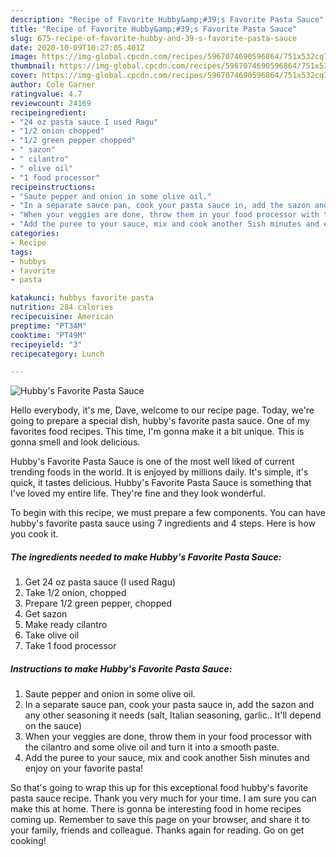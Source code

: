 ```yaml
---
description: "Recipe of Favorite Hubby&amp;#39;s Favorite Pasta Sauce"
title: "Recipe of Favorite Hubby&amp;#39;s Favorite Pasta Sauce"
slug: 675-recipe-of-favorite-hubby-and-39-s-favorite-pasta-sauce
date: 2020-10-09T10:27:05.401Z
image: https://img-global.cpcdn.com/recipes/5967074690596864/751x532cq70/hubbys-favorite-pasta-sauce-recipe-main-photo.jpg
thumbnail: https://img-global.cpcdn.com/recipes/5967074690596864/751x532cq70/hubbys-favorite-pasta-sauce-recipe-main-photo.jpg
cover: https://img-global.cpcdn.com/recipes/5967074690596864/751x532cq70/hubbys-favorite-pasta-sauce-recipe-main-photo.jpg
author: Cole Garner
ratingvalue: 4.7
reviewcount: 24169
recipeingredient:
- "24 oz pasta sauce I used Ragu"
- "1/2 onion chopped"
- "1/2 green pepper chopped"
- " sazon"
- " cilantro"
- " olive oil"
- "1 food processor"
recipeinstructions:
- "Saute pepper and onion in some olive oil."
- "In a separate sauce pan, cook your pasta sauce in, add the sazon and any other seasoning it needs (salt, Italian seasoning, garlic.. It&#39;ll depend on the sauce)"
- "When your veggies are done, throw them in your food processor with the cilantro and some olive oil and turn it into a smooth paste."
- "Add the puree to your sauce, mix and cook another 5ish minutes and enjoy on your favorite pasta!"
categories:
- Recipe
tags:
- hubbys
- favorite
- pasta

katakunci: hubbys favorite pasta 
nutrition: 284 calories
recipecuisine: American
preptime: "PT34M"
cooktime: "PT49M"
recipeyield: "3"
recipecategory: Lunch

---
```



![Hubby&#39;s Favorite Pasta Sauce](https://img-global.cpcdn.com/recipes/5967074690596864/751x532cq70/hubbys-favorite-pasta-sauce-recipe-main-photo.jpg)

Hello everybody, it's me, Dave, welcome to our recipe page. Today, we're going to prepare a special dish, hubby&#39;s favorite pasta sauce. One of my favorites food recipes. This time, I'm gonna make it a bit unique. This is gonna smell and look delicious.

Hubby&#39;s Favorite Pasta Sauce is one of the most well liked of current trending foods in the world. It is enjoyed by millions daily. It's simple, it's quick, it tastes delicious. Hubby&#39;s Favorite Pasta Sauce is something that I've loved my entire life. They're fine and they look wonderful.




To begin with this recipe, we must prepare a few components. You can have hubby&#39;s favorite pasta sauce using 7 ingredients and 4 steps. Here is how you cook it.

<!--inarticleads1-->

##### The ingredients needed to make Hubby&#39;s Favorite Pasta Sauce:

1. Get 24 oz pasta sauce (I used Ragu)
1. Take 1/2 onion, chopped
1. Prepare 1/2 green pepper, chopped
1. Get  sazon
1. Make ready  cilantro
1. Take  olive oil
1. Take 1 food processor




<!--inarticleads2-->

##### Instructions to make Hubby&#39;s Favorite Pasta Sauce:

1. Saute pepper and onion in some olive oil.
1. In a separate sauce pan, cook your pasta sauce in, add the sazon and any other seasoning it needs (salt, Italian seasoning, garlic.. It&#39;ll depend on the sauce)
1. When your veggies are done, throw them in your food processor with the cilantro and some olive oil and turn it into a smooth paste.
1. Add the puree to your sauce, mix and cook another 5ish minutes and enjoy on your favorite pasta!




So that's going to wrap this up for this exceptional food hubby&#39;s favorite pasta sauce recipe. Thank you very much for your time. I am sure you can make this at home. There is gonna be interesting food in home recipes coming up. Remember to save this page on your browser, and share it to your family, friends and colleague. Thanks again for reading. Go on get cooking!
